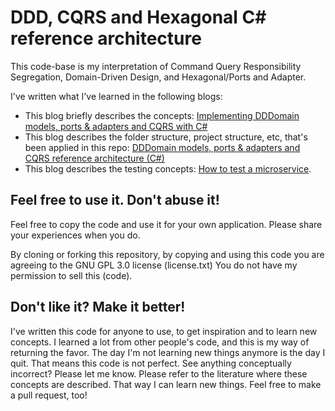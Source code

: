 
# DDD, CQRS and Hexagonal C# reference architecture 

This code-base is my interpretation of Command Query Responsibility Segregation, Domain-Driven Design, and Hexagonal/Ports and Adapter.

I've written what I've learned in the following blogs:

* This blog briefly describes the concepts: [Implementing DDDomain models, ports & adapters and CQRS with C#](https://medium.com/@abstarreveld/implementing-dddomain-models-ports-adapters-and-cqrs-with-c-2b81403f09f7?source=friends_link&sk=5d712709ae5de5454bd84e88d62beb2c)
* This blog describes the folder structure, project structure, etc, that's been applied in this repo: [DDDomain models, ports & adapters and CQRS reference architecture (C#)](https://medium.com/@abstarreveld/dddomain-models-ports-adapters-and-cqrs-reference-architecture-c-504817df65ec)
* This blog describes the testing concepts: [How to test a microservice](https://medium.com/@abstarreveld/how-to-test-a-microservice-4be1b5908f9).

## Feel free to use it. Don't abuse it!

Feel free to copy the code and use it for your own application. Please share your experiences when you do.

By cloning or forking this repository, by copying and using this code you are agreeing to the GNU GPL 3.0 license (license.txt) You do not have my permission to sell this (code).

## Don't like it? Make it better!

I've written this code for anyone to use, to get inspiration and to learn new concepts. I learned a lot from other people's code, and this is my way of returning the favor. The day I'm not learning new things anymore is the day I quit. That means this code is not perfect. See anything conceptually incorrect? Please let me know. Please refer to the literature where these concepts are described. That way I can learn new things. Feel free to make a pull request, too!